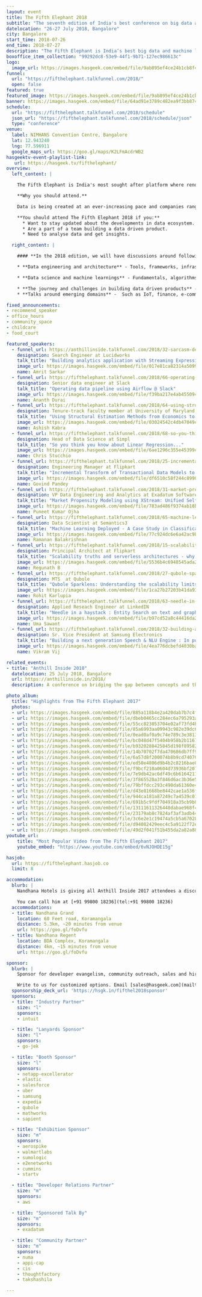 ```yaml
---
layout: event
title: The Fifth Elephant 2018
subtitle: "The seventh edition of India's best conference on big data and machine learning"
datelocation: "26-27 July 2018, Bangalore"
city: Bangalore
start_time: 2018-07-26
end_time: 2018-07-27
description: "The Fifth Elephant is India’s best big data and machine learning conference. It is a conference for practitioners by practitioners."
boxoffice_item_collection: "99292dc8-53e9-44f1-9b71-127ec986613c"
logo:
  image_url: https://images.hasgeek.com/embed/file/9ab895ef4ce24b1cb8f43f8b20619593
funnel:
  url: "https://fifthelephant.talkfunnel.com/2018/"
  open: false
featured: true
featured_image: https://images.hasgeek.com/embed/file/9ab895ef4ce24b1cb8f43f8b20619593
banner: https://images.hasgeek.com/embed/file/64ad91e3789c482ea9f3bb87456545dd
schedule:
  url: "https://fifthelephant.talkfunnel.com/2018/schedule"
  json_url: "https://fifthelephant.talkfunnel.com/2018/schedule/json"
  type: "conference"
venue:
  label: NIMHANS Convention Centre, Bangalore
  lat: 12.943240
  lng: 77.596911
  google_maps_url: https://goo.gl/maps/K2LFmAcdrWB2
hasgeektv-event-playlist-link:
   url: https://hasgeek.tv/fifthelephant/
overview:
  left_content: |

    The Fifth Elephant is India's most sought after platform where renowned practitioners share their experiences in building data driven products, the practices adopted, the challenges faced, and speak about other recent advancements in the data science domain with fellow data scientists, data engineers, analysts, and decision makers.

    **Why you should attend.**

    Data is being created at an ever-increasing pace and companies ranging from startups to large corporations, are taking advantage of this. Come to The Fifth Elephant 2018 and learn from fellow practitioners about the challenges they faced in their data journey! Join discussions on the topics of your interest and interact with experts.

    **You should attend The Fifth Elephant 2018 if you:**
      * Want to stay updated about the developments in data ecosystem.
      * Are a part of a team building a data driven product.
      * Need to analyse data and get insights.

  right_content: |

    #### **In the 2018 edition, we will have discussions around following broad areas:**

    * **Data engineering and architecture** - Tools, frameworks, infrastructure, architecture, case studies and scaling.

    * **Data science and machine learnings** - Fundamentals, algorithms, streaming, tools, domain specific and data specific examples, case studies.

    * **The journey and challenges in building data driven products** -  Design, data insights, visualisation, culture, security, governance and case studies.
    * **Talks around emerging domains** -  Such as IoT, finance, e-commerce, payments or data in government.

fixed_announcements:
- recommend_speaker
- office_hours
- community_space
- childcare
- food_court

featured_speakers:
  - funnel_url: https://anthillinside.talkfunnel.com/2018/32-sarcasm-detection-achilles-heel-of-sentiment-analy
    designation: Search Engineer at Lucidworks
    talk_title: "Building analytics application with Streaming Expressions in Apache Solr"
    image_url: https://images.hasgeek.com/embed/file/017e81ca82314a509919b1b01e42e3b0?size=200x200
    name: Amrit Sarkar
  - funnel_url: https://fifthelephant.talkfunnel.com/2018/66-operating-data-pipeline-using-airflow-slack
    designation: Senior data engineer at Slack
    talk_title: "Operating data pipeline using Airflow @ Slack"
    image_url: https://images.hasgeek.com/embed/file/f39ba217e4ab45509413e39dfa013db6?size=200x200
    name: Ananth Durai
  - funnel_url: https://fifthelephant.talkfunnel.com/2018/64-using-structural-estimation-methods-from-economics
    designation: Tenure-track faculty member at University of Maryland, College Park
    talk_title: "Using Structural Estimation Methods from Economics to Model User Behavior in Bike-Sharing Systems"
    image_url: https://images.hasgeek.com/embed/file/03024542c4db47049cc901e92350baac?size=200x200
    name: Ashish Kabra
  - funnel_url: https://fifthelephant.talkfunnel.com/2018/68-so-you-think-you-know-about-linear-regression
    designation: Head of Data Science at Simpl
    talk_title: "So you think you know about Linear Regression..."
    image_url: https://images.hasgeek.com/embed/file/6ae1296c355e45399c586efc76bedc64?size=200x200
    name: Chris Stucchio
  - funnel_url: https://fifthelephant.talkfunnel.com/2018/25-incremental-transform-of-transactional-data-models
    designation: Engineering Manager at Flipkart
    talk_title: "Incremental Transform of Transactional Data Models to Analytical Data Models in Near Real Time"
    image_url: https://images.hasgeek.com/embed/file/df6510c58f244c899022231fa6c31c4f?size=200x200
    name: Govind Pandey
  - funnel_url: https://fifthelephant.talkfunnel.com/2018/31-market-propensity-modeling-using-xstream-unified-s
    designation: VP Data Engineering and Analytics at Exadatum Software Services
    talk_title: "Market Propensity Modeling using XStream: Unified Self-Service Analytics ETL and ML Platform"
    image_url: https://images.hasgeek.com/embed/file/783ad486f9374ab18b859fc3e15a8035?size=200x200
    name: Puneet Kumar Ojha
  - funnel_url: https://fifthelephant.talkfunnel.com/2018/65-machine-learning-deployed-a-case-study-in-classifi
    designation: Data Scientist at Semantics3
    talk_title: "Machine Learning Deployed - A Case Study in Classification"
    image_url: https://images.hasgeek.com/embed/file/77c924dc6e6a42ac9b4eb98100985fd9?size=200x200
    name: Ramanan Balakrishnan
  - funnel_url: https://fifthelephant.talkfunnel.com/2018/15-scalability-truths-and-serverless-architectures-wh
    designation: Principal Architect at Flipkart
    talk_title: "Scalability truths and serverless architectures - why it is harder with stateful, data-driven systems"
    image_url: https://images.hasgeek.com/embed/file/5536b4c6948545ada25ddb7acaba4a13?size=200x200
    name: Regunath B
  - funnel_url: https://fifthelephant.talkfunnel.com/2018/27-qubole-sparklens-understanding-the-scalability-lim
    designation: MTS  at Qubole
    talk_title: "Qubole Sparklens: Understanding the scalability limits of spark applications"
    image_url: https://images.hasgeek.com/embed/file/1ca27b27203b41da93a9c468c2211f26?size=200x200
    name: Rohit Karlupia
  - funnel_url: https://fifthelephant.talkfunnel.com/2018/63-needle-in-a-haystack-entity-search-on-text-and-gra
    designation: Applied Reseach Engineer at LinkedIN
    talk_title: "Needle in a haystack : Entity Search on text and graph"
    image_url: https://images.hasgeek.com/embed/file/b97cd52a8c44416da26d255b79a4066f
    name: Uma Sawant
  - funnel_url: https://fifthelephant.talkfunnel.com/2018/32-building-a-next-generation-speech-nlu-engine-in-pu
    designation: Sr. Vice President at Samsung Electronics
    talk_title: "Building a next generation Speech & NLU Engine : In pursuit of a Multi-modal experience for Bixby"
    image_url: https://images.hasgeek.com/embed/file/4ea776dcbefd4030ba2365f55aca2943?size=200x200
    name: Vikram Vij

related_events:
- title: "Anthill Inside 2018"
  datelocation: 25 July 2018, Bangalore
  url: https://anthillinside.in/2018/
  description: A conference on bridging the gap between concepts and the latest research in machine learning, deep learning, and artificial intelligence, with realities on the ground.

photo_album:
  title: "Highlights from The Fifth Elephant 2017"
  photos:
  - url: https://images.hasgeek.com/embed/file/885a118b4e2a420dab7b7c4f2a918d23?size=640x480
  - url: https://images.hasgeek.com/embed/file/dbeb0465cc284ec6a795293a74953538?size=640x480
  - url: https://images.hasgeek.com/embed/file/55cc823053704e02af73fd4b72cf3790?size=640x480
  - url: https://images.hasgeek.com/embed/file/85a6993aa09943c982e39dc6ebcc2502?size=640x480
  - url: https://images.hasgeek.com/embed/file/0ead0af0a9c74e789c3e38136ef7c1d8?size=640x480
  - url: https://images.hasgeek.com/embed/file/bc048d47f5404b958b2b1167ddf0ffc4?size=640x480
  - url: https://images.hasgeek.com/embed/file/b9320288425845d198f89582a02b3d9e?size=640x480
  - url: https://images.hasgeek.com/embed/file/14b70702f7da470686db7ff9afc7309c?size=640x480
  - url: https://images.hasgeek.com/embed/file/6a57d8f200074b8b9cd740704d98779f?size=640x480
  - url: https://images.hasgeek.com/embed/file/ed50e4806d9b4b2c8216bae08486d782?size=640x480
  - url: https://images.hasgeek.com/embed/file/f9bcf210a0604d73936bf207ee22e178?size=640x480
  - url: https://images.hasgeek.com/embed/file/7e9db42ac6df49c6b61642118426a099?size=640x480
  - url: https://images.hasgeek.com/embed/file/3f865520a3f846d6ac3b36e57d778e9c?size=640x480
  - url: https://images.hasgeek.com/embed/file/79bffdcc293c490da61360e4aed8507c?size=640x480
  - url: https://images.hasgeek.com/embed/file/d43e81668be8442cae1a536f738eaa52?size=640x480
  - url: https://images.hasgeek.com/embed/file/944ca181a87249c7a4539c01c48a74a4?size=640x480
  - url: https://images.hasgeek.com/embed/file/691b5c9fdf704918a35cb9b8b0995b6c?size=640x480
  - url: https://images.hasgeek.com/embed/file/13111611326448dabae968f4098b62ea?size=640x480
  - url: https://images.hasgeek.com/embed/file/23179ab8c7824af3af3adb449532473e?size=640x480
  - url: https://images.hasgeek.com/embed/file/3c6e2e1c19474a5cb5a67028607ff2b3?size=640x480
  - url: https://images.hasgeek.com/embed/file/d94082429eec4c5a9122f72e8f3988bf?size=640x480
  - url: https://images.hasgeek.com/embed/file/49d2f041f51b455da2a82a8862efbb5c?size=640x480
youtube_url:
    title: "Most Popular Video from The Fifth Elephant 2017"
    youtube_embed: "https://www.youtube.com/embed/6vNJOHDE15g"

hasjob:
  url: https://fifthelephant.hasjob.co
  limit: 8

accommodation:
  blurb: |
    Nandhana Hotels is giving all Anthill Inside 2017 attendees a discount on these hotels. Get in touch with Natrajan for bookings. Note that you have to call have to mention that you are a HasGeek customer to avail the special discount.

    You can call him at [+91 99800 18236](tel:+91 99800 18236)
  accommodations:
  - title: Nandhana Grand
    location: 60 Feet road, Koramangala
    distance: 5.3km, ~20 minutes from venue
    url: https://goo.gl/foDvfu
  - title: Nandhana Regent
    location: BDA Complex, Koramangala
    distance: 4km, ~15 minutes from venue
    url: https://goo.gl/foDvfu

sponsor:
  blurb: |
    Sponsor for developer evangelism, community outreach, sales and hiring.

    Write to us for customized options. Email [sales@hasgeek.com](mailto:sales@hasgeek.com)
  sponsorship_deck_url: 'https://hsgk.in/fifthel2018sponsor'
  sponsors:
  - title: "Industry Partner"
    size: "l"
    sponsors:
    - intuit

  - title: "Lanyards Sponsor"
    size: "l"
    sponsors:
    - go-jek

  - title: "Booth Sponsor"
    size: "l"
    sponsors:
    - netapp-excellerator
    - elastic
    - salesforce
    - uber
    - samsung
    - expedia
    - qubole
    - mathworks
    - sapient

  - title: "Exhibition Sponsor"
    size: "m"
    sponsors:
    - aerospike
    - walmartlabs
    - sumologic
    - e2enetworks
    - cummins
    - startv

  - title: "Developer Relations Partner"
    size: "m"
    sponsors:
    - aws

  - title: "Sponsored Talk By"
    size: "m"
    sponsors:
    - exadatum

  - title: "Community Partner"
    size: "m"
    sponsors:
    - numa
    - appi-cap
    - cis
    - thoughtfactory
    - takshashila

---
```

